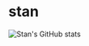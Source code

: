 # stan

![Stan's GitHub stats](https://github-readme-stats.vercel.app/api?username=anuraghazra&show_icons=true&theme=radical)
